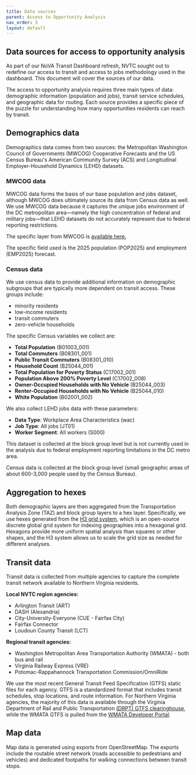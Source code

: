 ```yaml
---
title: Data sources
parent: Access to Opportunity Analysis
nav_order: 3
layout: default
---
```

## Data sources for access to opportunity analysis

As part of our NoVA Transit Dashboard refresh, NVTC sought out to redefine our access to transit and access to jobs methodology used in the dashboard. This document will cover the sources of our data.

The access to opportunity analysis requires three main types of data: demographic information (population and jobs), transit service schedules, and geographic data for routing. Each source provides a specific piece of the puzzle for understanding how many opportunities residents can reach by transit.

## Demographics data

Demographics data comes from two sources: the Metropolitan Washington Council of Governments (MWCOG) Cooperative Forecasts and the US Census Bureau's American Community Survey (ACS) and Longitudinal Employer-Household Dynamics (LEHD) datasets.

### MWCOG data

MWCOG data forms the basis of our base population and jobs dataset, although MWCOG does ultimately source its data from Census data as well. We use MWCOG data because it captures the unique jobs environment of the DC metropolitan area—namely the high concentration of federal and military jobs—that LEHD datasets do not accurately represent due to federal reporting restrictions.

The specific layer from MWCOG is [available here.](https://rtdc-mwcog.opendata.arcgis.com/datasets/9b51789be2f14f51af089acd019dc2f9_0/explore?location=38.870038%2C-77.233464%2C8.68)

The specific field used is the 2025 population (POP2025) and employment (EMP2025) forecast.

### Census data

We use census data to provide additional information on demographic subgroups that are typically more dependent on transit access. These groups include:

* minority residents
* low-income residents
* transit commuters
* zero-vehicle households

The specific Census variables we collect are:

* **Total Population** (B01003_001)
* **Total Commuters** (B08301_001)
* **Public Transit Commuters** (B08301_010)
* **Household Count** (B25044_001)
* **Total Population for Poverty Status** (C17002_001)
* **Population Above 200% Poverty Level** (C17002_008)
* **Owner-Occupied Households with No Vehicle** (B25044_003)
* **Renter-Occupied Households with No Vehicle** (B25044_010)
* **White Population** (B02001_002)

We also collect LEHD jobs data with these parameters:

* **Data Type**: Workplace Area Characteristics (wac)
* **Job Type**: All jobs (JT01) 
* **Worker Segment**: All workers (S000)

This dataset is collected at the block group level but is not currently used in the analysis due to federal employment reporting limitations in the DC metro area.

Census data is collected at the block group level (small geographic areas of about 600-3,000 people used by the Census Bureau).

## Aggregation to hexes

Both demographic layers are then aggregated from the Transportation Analysis Zone (TAZ) and block group layers to a hex layer. Specifically, we use hexes generated from the [H3 grid system](https://h3geo.org), which is an open-source discrete global grid system for indexing geographies into a hexagonal grid. Hexagons provide more uniform spatial analysis than squares or other shapes, and the H3 system allows us to scale the grid size as needed for different analyses.

## Transit data

Transit data is collected from multiple agencies to capture the complete transit network available to Northern Virginia residents.

**Local NVTC region agencies:**

* Arlington Transit (ART)
* DASH (Alexandria)
* City-University-Everyone (CUE - Fairfax City)
* Fairfax Connector
* Loudoun County Transit (LCT)

**Regional transit agencies:**

* Washington Metropolitan Area Transportation Authority (WMATA) - both bus and rail
* Virginia Railway Express (VRE)
* Potomac-Rappahannock Transportation Commission/OmniRide

We use the most recent General Transit Feed Specification (GTFS) static files for each agency. GTFS is a standardized format that includes transit schedules, stop locations, and route information. For Northern Virginia agencies, the majority of this data is available through the Virginia Department of Rail and Public Transportation [(DRPT) GTFS clearinghouse](https://drpt.virginia.gov/data/gtfs-feed-clearinghouse/), while the WMATA GTFS is pulled from the [WMATA Developer Portal](https://developer.wmata.com).

## Map data

Map data is generated using exports from OpenStreetMap. The exports include the routable street network (roads accessible to pedestrians and vehicles) and dedicated footpaths for walking connections between transit stops.
